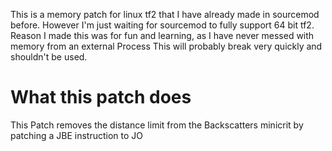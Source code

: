 This is a memory patch for linux tf2 that I have already made in sourcemod before.
However I'm just waiting for sourcemod to fully support 64 bit tf2.
Reason I made this was for fun and learning, as I have never messed with memory from an external Process
This will probably break very quickly and shouldn't be used.

# What this patch does

This Patch removes the distance limit from the Backscatters minicrit by patching a JBE instruction to JO

